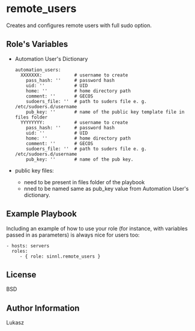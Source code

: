 remote_users
=========

Creates and configures remote users with full sudo option.

Role's Variables
-----------------
- Automation User's Dictionary

  ```
  automation_users:
    XXXXXXX:            # username to create
      pass_hash: ''     # password hash
      uid: ''           # UID
      home: ''          # home directory path
      comment: ''       # GECOS
      sudoers_file: ''  # path to suders file e. g. /etc/sudoers.d/username
      pub_key: ''       # name of the public key template file in files folder
    YYYYYYYY:           # username to create
      pass_hash: ''     # password hash
      uid: ''           # UID
      home: ''          # home directory path
      comment: ''       # GECOS
      sudoers_file: ''  # path to suders file e. g. /etc/sudoers.d/username
      pub_key: ''       # name of the pub key.
  ```

- public key files:
  - need to be present in files folder of the playbook
  - nned to be named same as pub_key value from Automation User's dictionary.

Example Playbook
----------------

Including an example of how to use your role (for instance, with variables passed in as parameters) is always nice for users too:

    - hosts: servers
      roles:
         - { role: sinnl.remote_users }

License
-------

BSD

Author Information
------------------

Lukasz
